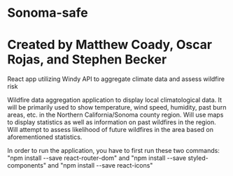 # Sonoma-safe
# Created by Matthew Coady, Oscar Rojas, and Stephen Becker
React app utilizing Windy API to aggregate climate data and assess wildfire risk


Wildfire data aggregation application to display local climatological data. It will be primarily used to show temperature, wind speed, humidity, past burn areas, etc. in the Northern California/Sonoma county region. Will use maps to display statistics as well as information on past wildfires in the region. Will attempt to assess likelihood of future wildfires in the area based on aforementioned statistics.




In order to run the application, you have to first run these two commands: "npm install --save react-router-dom" and "npm install --save styled-components" and "npm install --save react-icons"